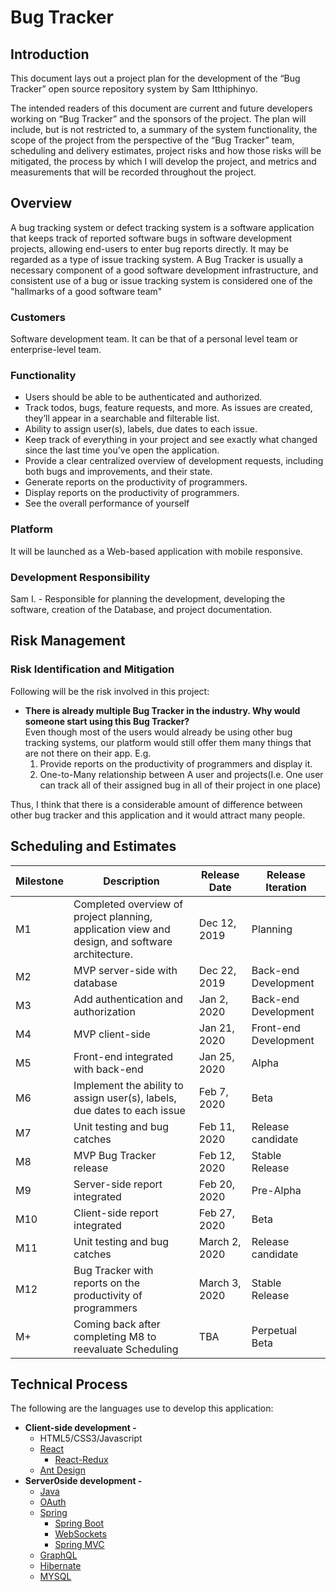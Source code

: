 # Bug Tracker

## Introduction

This document lays out a project plan for the development of the “Bug Tracker” open source repository system by Sam Itthiphinyo.

The intended readers of this document are current and future developers working on “Bug Tracker” and the sponsors of the project. The plan will include, but is not restricted to, a summary of the system functionality, the scope of the project from the perspective of the “Bug Tracker” team, scheduling and delivery estimates, project risks and how those risks will be mitigated, the process by which I will develop the project, and metrics and measurements that will be recorded throughout the project.

## Overview

A bug tracking system or defect tracking system is a software application that keeps track of reported software bugs in software development projects, allowing end-users to enter bug reports directly. It may be regarded as a type of issue tracking system. A Bug Tracker is usually a necessary component of a good software development infrastructure, and consistent use of a bug or issue tracking system is considered one of the "hallmarks of a good software team"

### Customers

Software development team. It can be that of a personal level team or enterprise-level team.

### Functionality

* Users should be able to be authenticated and authorized.
* Track todos, bugs, feature requests, and more. As issues are created, they’ll appear in a searchable and filterable list.
* Ability to assign user(s), labels, due dates to each issue.
* Keep track of everything in your project and see exactly what changed since the last time you've open the application.
* Provide a clear centralized overview of development requests, including both bugs and improvements, and their state.
* Generate reports on the productivity of programmers.
* Display reports on the productivity of programmers.
* See the overall performance of yourself

### Platform

It will be launched as a Web-based application with mobile responsive.

### Development Responsibility

Sam I. - Responsible for planning the development, developing the software, creation of the Database, and project documentation.

## Risk Management

### Risk Identification and Mitigation

Following will be the risk involved in this project:
* <b>There is already multiple Bug Tracker in the industry. Why would someone start using this Bug Tracker?<br></b>
Even though most of the users would already be using other bug tracking systems, our platform would still offer them many things that are not there on their app. E.g.
  1. Provide reports on the productivity of programmers and display it.
  2. One-to-Many relationship between A user and projects(I.e. One user can track all of their assigned bug in all of their project in one place)
  
Thus, I think that there is a considerable amount of difference between other bug tracker and this application and it would attract many people.

## Scheduling and Estimates

| Milestone | Description | Release Date | Release Iteration |
| ----------- | ----------- | ----------- | ----------- |
| M1 | Completed overview of project planning, application view and design, and software architecture.| Dec 12, 2019 | Planning |
| M2 | MVP server-side with database | Dec 22, 2019 | Back-end Development |
| M3 | Add authentication and authorization | Jan 2, 2020 | Back-end Development |
| M4 | MVP client-side | Jan 21, 2020 | Front-end Development |
| M5 | Front-end integrated with back-end | Jan 25, 2020 | Alpha |
| M6 | Implement the ability to assign user(s), labels, due dates to each issue | Feb 7, 2020 | Beta |
| M7 | Unit testing and bug catches | Feb 11, 2020 | Release candidate |
| M8 | MVP Bug Tracker release | Feb 12, 2020 | Stable Release |
| M9 | Server-side report integrated | Feb 20, 2020 | Pre-Alpha |
| M10 | Client-side report integrated | Feb 27, 2020 | Beta |
| M11 | Unit testing and bug catches | March 2, 2020 | Release candidate |
| M12 | Bug Tracker with reports on the productivity of programmers | March 3, 2020 | Stable Release |
| M+ | Coming back after completing M8 to reevaluate Scheduling | TBA | Perpetual Beta |

## Technical Process

The following are the languages use to develop this application:
* <b>Client-side development -</b>
  * HTML5/CSS3/Javascript
  * [React](https://reactjs.org/)
    * [React-Redux](https://react-redux.js.org/)
  * [Ant Design](https://ant.design/)
* <b>Server0side development -</b>
  * [Java](https://www.java.com/en/)
  * [OAuth](https://oauth.net/2/)
  * [Spring](https://spring.io/)
    * [Spring Boot](https://spring.io/projects/spring-boot)
    * [WebSockets](https://spring.io/guides/gs/messaging-stomp-websocket/)
    * [Spring MVC](https://docs.spring.io/spring/docs/current/spring-framework-reference/web.html)
  * [GraphQL](https://graphql.org/)
  * [Hibernate](https://hibernate.org/)
  * [MYSQL](https://www.mysql.com/)
